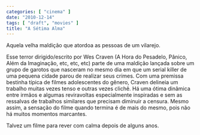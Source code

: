```yaml
---
categories: [ "cinema" ]
date: "2010-12-14"
tags: [ "draft", "movies" ]
title: "A Sétima Alma"
---
```

Aquela velha maldição que atordoa as pessoas de um vilarejo.

Esse terror dirigido/escrito por Wes Craven (A Hora do Pesadelo, Pânico, Além da Imaginação, etc, etc, etc) parte de uma maldição lançada sobre um grupo de garotos que nasceram no mesmo dia em que um serial killer de uma pequena cidade parou de realizar seus crimes. Com uma premissa bestinha típica de filmes adolescentes do gênero, Craven delineia um trabalho muitas vezes tenso e outras vezes clichê. Há uma ótima dinâmica entre irmãos e algumas reviravoltas especialmente inspiradas e sem as ressalvas de trabalhos similares que precisam diminuir a censura. Mesmo assim, a sensação do filme quando termina é de mais do mesmo, pois não há muitos momentos marcantes.

Talvez um filme para rever com calma depois de alguns anos.
